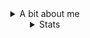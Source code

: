 <div align="center">
  <details>
    <summary>A bit about me</summary>
    <h4>
      All/any pronouns</br>
      My Discord is: <code>z3roco01</code></br>
      I like low level programming in c and assembly and some java.
    </h4>
  </details>
  
  <details>
    <summary>Stats</summary>
    <img src="https://komarev.com/ghpvc/?username=z3roco01&color=brightgreen&style=flat-square"> </br></br>
    <img src="https://github-readme-stats.vercel.app/api?username=z3roco01&show_icons=true&theme=transparent" width=350>
    <img src="https://github-readme-stats.vercel.app/api/top-langs/?username=z3roco01&layout=compact&theme=transparent" width=350>
  </details>
  <br>
</div>
